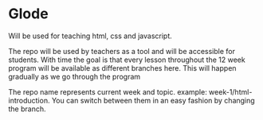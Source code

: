 # Glode
Will be used for teaching html, css and javascript. 

The repo will be used by teachers as a tool and will be accessible for students.
With time the goal is that every lesson throughout the 12 week program will be available as different branches here.
This will happen gradually as we go through the program 

The repo name represents current week and topic.
example: week-1/html-introduction.
You can switch between them in an easy fashion by changing the branch.

